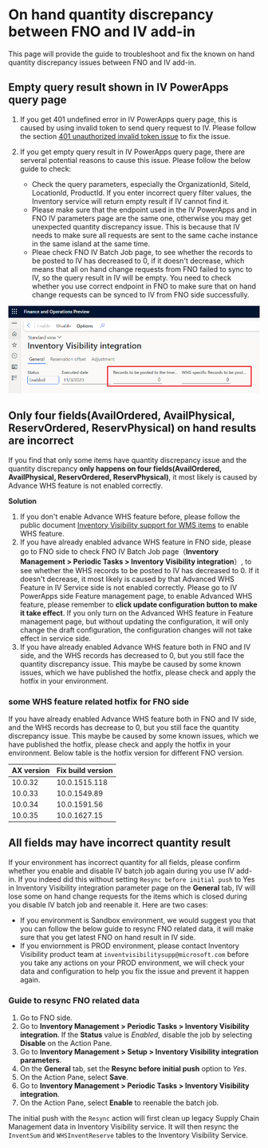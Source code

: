# On hand quantity discrepancy between FNO and IV add-in

This page will provide the guide to troubleshoot and fix the known on hand quantity discrepancy issues between FNO and IV add-in.

## Empty query result shown in IV PowerApps query page

1. If you get 401 undefined error in IV PowerApps query page, this is caused by using invalid token to send query request to IV. Please follow the section [401 unauthorized invalid token issue](./401%20unauthorized%20invalid%20token%20issue.md) to fix the issue.

1. If you get empty query result in IV PowerApps query page, there are serveral potential reasons to cause this issue. Please follow the below guide to check:

    - Check the query parameters, especially the OrganizationId, SiteId, LocationId, ProductId. If you enter incorrect query filter values, the Inventory service will return empty result if IV cannot find it.
    - Please make sure that the endpoint used in the IV PowerApps and in FNO IV parameters page are the same one, otherwise you may get unexpected quantity discrepancy issue. This is because that IV needs to make sure all requests are sent to the same cache instance in the same island at the same time.
    - Pleae check FNO IV Batch Job page, to see whether the records to be posted to IV has decreased to 0, if it doesn't decrease, which means that all on hand change requests from FNO failed to sync to IV, so the query result in IV will be empty. You need to check whether you use correct endpoint in FNO to make sure that on hand change requests can be synced to IV from FNO side successfully.

![records to be posted to IV has decreased to 0](media/to-be-posted-records.png)

## Only four fields(AvailOrdered, AvailPhysical, ReservOrdered, ReservPhysical) on hand results are incorrect

If you find that only some items have quantity discrepancy issue and the quantity discrepancy **only happens on four fields(AvailOrdered, AvailPhysical, ReservOrdered, ReservPhysical)**, it most likely is caused by Advance WHS feature is not enabled correctly.

**Solution**

1. If you don't enable Advance WHS feature before, please follow the public document [Inventory Visibility support for WMS items](https://learn.microsoft.com/en-us/dynamics365/supply-chain/inventory/inventory-visibility-whs-support) to enable WHS feature.
1. If you have already enabled advance WHS feature in FNO side, please go to FNO side to check FNO IV Batch Job page（**Inventory Management \> Periodic Tasks \> Inventory Visibility integration**）, to see whether the WHS records to be posted to IV has decreased to 0. If it doesn't decrease, it most likely is caused by that Advanced WHS Feature in IV Service side is not enabled correctly. Please go to IV PowerApps side Feature management page, to enable Advanced WHS feature, please remember to **click update configuration button to make it take effect**. If you only turn on the Advanced WHS feature in Feature management page, but without updating the configuration, it will only change the draft configuration, the configuration changes will not take effect in service side.
1. If you have already enabled Advance WHS feature both in FNO and IV side, and the WHS records has decreased to 0, but you still face the quantity discrepancy issue. This maybe be caused by some known issues, which we have published the hotfix, please check and apply the hotfix in your environment.


### some WHS feature related hotfix for FNO side

If you have already enabled Advance WHS feature both in FNO and IV side, and the WHS records has decrease to 0, but you still face the quantity discrepancy issue. This maybe be caused by some known issues, which we have published the hotfix, please check and apply the hotfix in your environment. Below table is the hotfix version for different FNO version.

| AX version | Fix build version |
|--|--|
| 10.0.32 | 10.0.1515.118 |
| 10.0.33 | 10.0.1549.89 |
| 10.0.34 | 10.0.1591.56 |
| 10.0.35 | 10.0.1627.15 |

## All fields may have incorrect quantity result

If your environment has incorrect quantity for all fields, please confirm whether you enable and disable IV batch job again during you use IV add-in. If you indeed did this without setting ```Resync before initial push```  to Yes in Inventory Visibility integration parameter page on the **General** tab, IV will lose some on hand change requests for the items which is closed during you disable IV batch job and reenable it.
Here are two cases:

- If you environment is Sandbox environment, we would suggest you that you can follow the below guide to resync FNO related data, it will make sure that you get latest FNO on hand result in IV side.
- If you enviornment is PROD environment, please contact Inventory Visibility product team at ```inventvisibilitysupp@microsoft.com``` before you take any actions on your PROD environment, we will check your data and configuration to help you fix the issue and prevent it happen again.

### Guide to resync FNO related data

1. Go to FNO side.
1. Go to **Inventory Management \> Periodic Tasks \> Inventory Visibility integration**. If the **Status** value is *Enabled*, disable the job by selecting **Disable** on the Action Pane.
1. Go to **Inventory Management \> Setup \> Inventory Visibility integration parameters**.
1. On the **General** tab, set the **Resync before initial push** option to *Yes*.
1. On the Action Pane, select **Save**.
1. Go to **Inventory Management \> Periodic Tasks \> Inventory Visibility integration**.
1. On the Action Pane, select **Enable** to reenable the batch job.

The initial push with the `Resync` action will first clean up legacy Supply Chain Management data in Inventory Visibility service. It will then resync the `InventSum` and `WHSInventReserve` tables to the Inventory Visibility Service.
